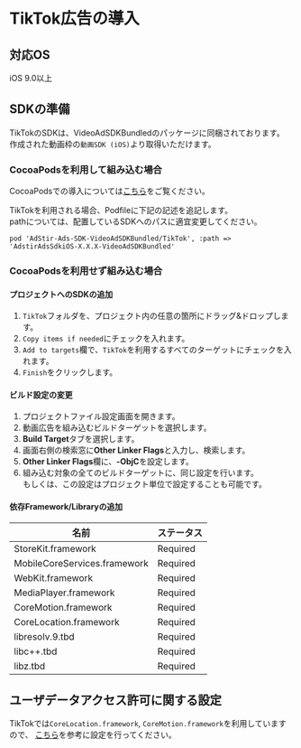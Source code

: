 # TikTok広告の導入

## 対応OS

iOS 9.0以上

## SDKの準備

TikTokのSDKは、VideoAdSDKBundledのパッケージに同梱されております。
作成された動画枠の`動画SDK (iOS)`より取得いただけます。

### CocoaPodsを利用して組み込む場合

CocoaPodsでの導入については[こちら](../init/cocoapods.md)をご覧ください。

TikTokを利用される場合、Podfileに下記の記述を追記します。  
pathについては、配置しているSDKへのパスに適宜変更してください。

```
pod 'AdStir-Ads-SDK-VideoAdSDKBundled/TikTok', :path => 'AdstirAdsSdkiOS-X.X.X-VideoAdSDKBundled'
```


### CocoaPodsを利用せず組み込む場合

#### プロジェクトへのSDKの追加

1. `TikTok`フォルダを、プロジェクト内の任意の箇所にドラッグ&ドロップします。
1. `Copy items if needed`にチェックを入れます。
1. `Add to targets`欄で、`TikTok`を利用するすべてのターゲットにチェックを入れます。
1. `Finish`をクリックします。

#### ビルド設定の変更

1. プロジェクトファイル設定画面を開きます。
1. 動画広告を組み込むビルドターゲットを選択します。
1. **Build Target**タブを選択します。
1. 画面右側の検索窓に**Other Linker Flags**と入力し、検索します。
1. **Other Linker Flags**欄に、**-ObjC**を設定します。  
1. 組み込む対象の全てのビルドターゲットに、同じ設定を行います。  
もしくは、この設定はプロジェクト単位で設定することも可能です。

#### 依存Framework/Libraryの追加

名前|ステータス
----|----
StoreKit.framework|Required
MobileCoreServices.framework|Required
WebKit.framework|Required
MediaPlayer.framework|Required
CoreMotion.framework|Required
CoreLocation.framework|Required
libresolv.9.tbd|Required
libc++.tbd|Required
libz.tbd|Required

## ユーザデータアクセス許可に関する設定

TikTokでは`CoreLocation.framework`, `CoreMotion.framework`を利用していますので、
[こちら](../info/user_data.md)を参考に設定を行ってください。